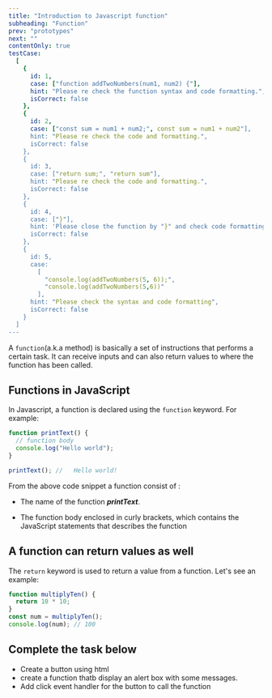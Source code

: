 ```yaml
---
title: "Introduction to Javascript function"
subheading: "Function"
prev: "prototypes"
next: ""
contentOnly: true
testCase:
  [
    {
      id: 1,
      case: ["function addTwoNumbers(num1, num2) {"],
      hint: "Please re check the function syntax and code formatting.",
      isCorrect: false
    },
    {
      id: 2,
      case: ["const sum = num1 + num2;", const sum = num1 + num2"],
      hint: "Please re check the code and formatting.",
      isCorrect: false
    },
    {
      id: 3,
      case: ["return sum;", "return sum"],
      hint: "Please re check the code and formatting.",
      isCorrect: false
    },
    {
      id: 4,
      case: ["}"],
      hint: 'Please close the function by "}" and check code formatting.',
      isCorrect: false
    },
    {
      id: 5,
      case:
        [
          "console.log(addTwoNumbers(5, 6));",
          "console.log(addTwoNumbers(5,6))"
        ],
      hint: "Please check the syntax and code formatting",
      isCorrect: false
    }
  ]
---
```


A `function`(a.k.a method) is basically a set of instructions that performs a certain task. It can receive inputs and can also return values to where the function has been called.

## Functions in JavaScript

In Javascript, a function is declared using the `function` keyword. For example:

```javascript
function printText() {
  // function body
  console.log("Hello world");
}

printText(); //   Hello world!
```

From the above code snippet a function consist of :

- The name of the function **_printText_**.

- The function body enclosed in curly brackets, which contains the JavaScript statements that describes the function

## A function can return values as well

The `return` keyword is used to return a value from a function. Let's see an example:

```javascript
function multiplyTen() {
  return 10 * 10;
}
const num = multiplyTen();
console.log(num); // 100
```

## Complete the task below

- Create a button using html
- create a function thatb display an alert box with some messages.
- Add click event handler for the button to call the function
